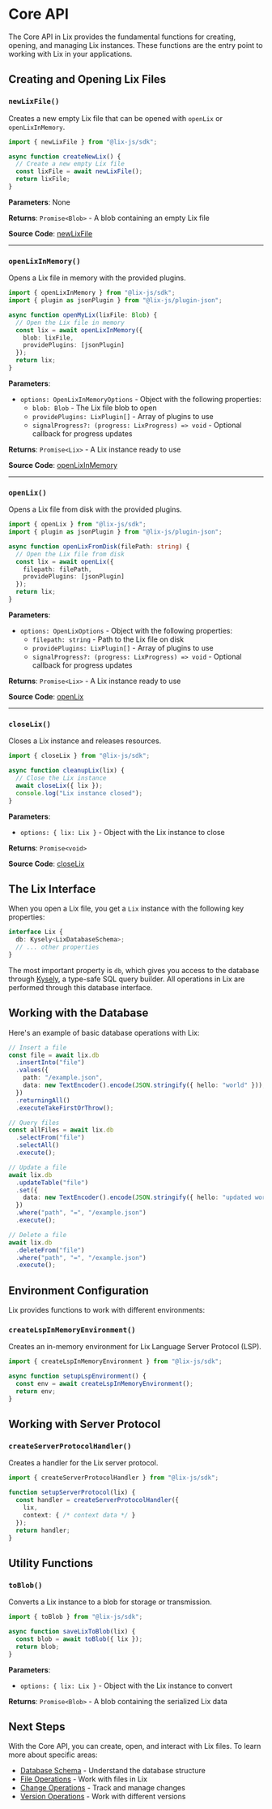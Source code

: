 # Core API

The Core API in Lix provides the fundamental functions for creating, opening, and managing Lix instances. These functions are the entry point to working with Lix in your applications.

## Creating and Opening Lix Files

### `newLixFile()`

Creates a new empty Lix file that can be opened with `openLix` or `openLixInMemory`.

```typescript
import { newLixFile } from "@lix-js/sdk";

async function createNewLix() {
  // Create a new empty Lix file
  const lixFile = await newLixFile();
  return lixFile;
}
```

**Parameters**: None

**Returns**: `Promise<Blob>` - A blob containing an empty Lix file

**Source Code**: [newLixFile](https://github.com/opral/monorepo/blob/main/packages/lix-sdk/src/lix/new-lix.ts)

---

### `openLixInMemory()`

Opens a Lix file in memory with the provided plugins.

```typescript
import { openLixInMemory } from "@lix-js/sdk";
import { plugin as jsonPlugin } from "@lix-js/plugin-json";

async function openMyLix(lixFile: Blob) {
  // Open the Lix file in memory
  const lix = await openLixInMemory({
    blob: lixFile,
    providePlugins: [jsonPlugin]
  });
  return lix;
}
```

**Parameters**:
- `options: OpenLixInMemoryOptions` - Object with the following properties:
  - `blob: Blob` - The Lix file blob to open
  - `providePlugins: LixPlugin[]` - Array of plugins to use
  - `signalProgress?: (progress: LixProgress) => void` - Optional callback for progress updates

**Returns**: `Promise<Lix>` - A Lix instance ready to use

**Source Code**: [openLixInMemory](https://github.com/opral/monorepo/blob/main/packages/lix-sdk/src/lix/open-lix-in-memory.ts)

---

### `openLix()`

Opens a Lix file from disk with the provided plugins.

```typescript
import { openLix } from "@lix-js/sdk";
import { plugin as jsonPlugin } from "@lix-js/plugin-json";

async function openLixFromDisk(filePath: string) {
  // Open the Lix file from disk
  const lix = await openLix({
    filepath: filePath,
    providePlugins: [jsonPlugin]
  });
  return lix;
}
```

**Parameters**:
- `options: OpenLixOptions` - Object with the following properties:
  - `filepath: string` - Path to the Lix file on disk
  - `providePlugins: LixPlugin[]` - Array of plugins to use
  - `signalProgress?: (progress: LixProgress) => void` - Optional callback for progress updates

**Returns**: `Promise<Lix>` - A Lix instance ready to use

**Source Code**: [openLix](https://github.com/opral/monorepo/blob/main/packages/lix-sdk/src/lix/open-lix.ts)

---

### `closeLix()`

Closes a Lix instance and releases resources.

```typescript
import { closeLix } from "@lix-js/sdk";

async function cleanupLix(lix) {
  // Close the Lix instance
  await closeLix({ lix });
  console.log("Lix instance closed");
}
```

**Parameters**:
- `options: { lix: Lix }` - Object with the Lix instance to close

**Returns**: `Promise<void>`

**Source Code**: [closeLix](https://github.com/opral/monorepo/blob/main/packages/lix-sdk/src/lix/close-lix.ts)

## The Lix Interface

When you open a Lix file, you get a `Lix` instance with the following key properties:

```typescript
interface Lix {
  db: Kysely<LixDatabaseSchema>;
  // ... other properties
}
```

The most important property is `db`, which gives you access to the database through [Kysely](https://kysely.dev/), a type-safe SQL query builder. All operations in Lix are performed through this database interface.

## Working with the Database

Here's an example of basic database operations with Lix:

```typescript
// Insert a file
const file = await lix.db
  .insertInto("file")
  .values({
    path: "/example.json",
    data: new TextEncoder().encode(JSON.stringify({ hello: "world" })),
  })
  .returningAll()
  .executeTakeFirstOrThrow();

// Query files
const allFiles = await lix.db
  .selectFrom("file")
  .selectAll()
  .execute();

// Update a file
await lix.db
  .updateTable("file")
  .set({
    data: new TextEncoder().encode(JSON.stringify({ hello: "updated world" })),
  })
  .where("path", "=", "/example.json")
  .execute();

// Delete a file
await lix.db
  .deleteFrom("file")
  .where("path", "=", "/example.json")
  .execute();
```

## Environment Configuration

Lix provides functions to work with different environments:

### `createLspInMemoryEnvironment()`

Creates an in-memory environment for Lix Language Server Protocol (LSP).

```typescript
import { createLspInMemoryEnvironment } from "@lix-js/sdk";

async function setupLspEnvironment() {
  const env = await createLspInMemoryEnvironment();
  return env;
}
```

## Working with Server Protocol

### `createServerProtocolHandler()`

Creates a handler for the Lix server protocol.

```typescript
import { createServerProtocolHandler } from "@lix-js/sdk";

function setupServerProtocol(lix) {
  const handler = createServerProtocolHandler({
    lix,
    context: { /* context data */ }
  });
  return handler;
}
```

## Utility Functions

### `toBlob()`

Converts a Lix instance to a blob for storage or transmission.

```typescript
import { toBlob } from "@lix-js/sdk";

async function saveLixToBlob(lix) {
  const blob = await toBlob({ lix });
  return blob;
}
```

**Parameters**:
- `options: { lix: Lix }` - Object with the Lix instance to convert

**Returns**: `Promise<Blob>` - A blob containing the serialized Lix data

## Next Steps

With the Core API, you can create, open, and interact with Lix files. To learn more about specific areas:

- [Database Schema](./schema) - Understand the database structure
- [File Operations](./file-operations) - Work with files in Lix
- [Change Operations](./change-operations) - Track and manage changes
- [Version Operations](./version-operations) - Work with different versions